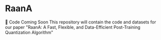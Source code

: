 # RaanA
 
🔧 Code Coming Soon
This repository will contain the code and datasets for our paper "RaanA: A Fast, Flexible, and Data-Efficient Post-Training Quantization Algorithm"

